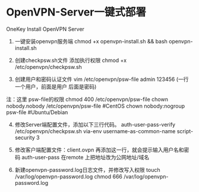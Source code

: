# OpenVPN-Server一键式部署
OneKey Install OpenVPN Server

1. 一键安装openvpn服务端
chmod +x openvpn-install.sh && bash openvpn-install.sh

2. 创建checkpsw.sh文件
添加执行权限
chmod +x /etc/openvpn/checkpsw.sh

3. 创建用户和密码认证文件
vim /etc/openvpn/psw-file
admin 123456 (一行一个用户，前面是用户 后面是密码)

注：这里 psw-file的权限
chmod 400 /etc/openvpn/psw-file
chown nobody.nobody /etc/openvpn/psw-file       #CentOS
chown nobody:nogroup psw-file     #Ubuntu/Debian
 
4. 修改Server端配置文件，添加以下三行代码。
auth-user-pass-verify /etc/openvpn/checkpsw.sh via-env
username-as-common-name
script-security 3

5. 修改客户端配置文件：client.ovpn
再添加这一行，就会提示输入用户名和密码
auth-user-pass
在remote 上把地址改为公网地址/域名

6. 新建openvpn-password.log日志文件，并修改写入权限
touch /var/log/openvpn-password.log
chmod 666 /var/log/openvpn-password.log


